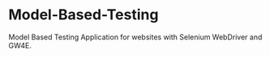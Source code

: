 # Model-Based-Testing

Model Based Testing Application for websites with Selenium WebDriver and GW4E.
